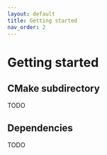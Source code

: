 ```yaml
---
layout: default
title: Getting started
nav_order: 2
---
```


# Getting started


## CMake subdirectory
TODO

## Dependencies
TODO
<!--stackedit_data:
eyJoaXN0b3J5IjpbNjAzODE4OTg5XX0=
-->
